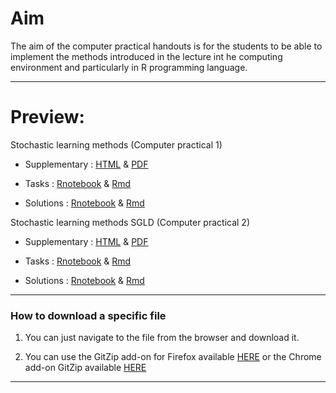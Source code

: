 <!-- -------------------------------------------------------------------------------- -->

<!-- Copyright 2024 Georgios Karagiannis -->

<!-- georgios.karagiannis@durham.ac.uk -->
<!-- Associate Professor -->
<!-- Department of Mathematical Sciences, Durham University, Durham,  UK  -->

<!-- This file is part of Machine_Learning_and_Neural_Networks_III_Epiphany_2024 -->
<!-- which is the material of the course -->
<!-- MATH3431 Machine Learning and Neural Networks III -->
<!-- Epiphany term -->
<!-- taught by Georgios P. Katagiannis in the Department of Mathematical Sciences   -->
<!-- in the University of Durham  in Epiphany term in 2023 -->

<!-- Machine_Learning_and_Neural_Networks_III_Epiphany_2024 is free software: -->
<!-- you can redistribute it and/or modify it-->
<!-- under the terms of the GNU General Public License as published by -->
<!-- the Free Software Foundation version 3 of the License. -->

<!-- Machine_Learning_and_Neural_Networks_III_Epiphany_2024 is distributed ->
<!-- in the hope that it will be useful, -->
<!-- but WITHOUT ANY WARRANTY; without even the implied warranty of -->
<!-- MERCHANTABILITY or FITNESS FOR A PARTICULAR PURPOSE.  See the -->
<!-- GNU General Public License for more details. -->

<!-- You should have received a copy of the GNU General Public License -->
<!-- along with Machine_Learning_and_Neural_Networks_III_Epiphany_2024 -->
<!-- If not, see <http://www.gnu.org/licenses/>. -->

<!-- -------------------------------------------------------------------------------- -->



Aim
===

The aim of the computer practical handouts is for the students to be able to implement the methods introduced in the lecture int he computing environment and particularly in R programming language. 

------------------------------------------------------------------------

Preview:
========

Stochastic learning methods (Computer practical 1)  

-   Supplementary : [HTML](http://htmlpreview.github.io/?https://github.com/georgios-stats/Machine_Learning_and_Neural_Networks_III_Epiphany_2024/blob/main/Computer_practical/supplamentary_handout_computer_practical_1.xhtml) & [PDF](https://github.com/georgios-stats/Machine_Learning_and_Neural_Networks_III_Epiphany_2024/blob/main/Computer_practical/supplamentary_handout_computer_practical_1.pdf)  

-   Tasks : [Rnotebook](http://htmlpreview.github.io/?https://github.com/georgios-stats/Machine_Learning_and_Neural_Networks_III_Epiphany_2024/blob/main/Computer_practical/Stochastic_learning_methods_tasks.nb.html) & [Rmd](https://github.com/georgios-stats/Machine_Learning_and_Neural_Networks_III_Epiphany_2024/blob/main/Computer_practical/Stochastic_learning_methods_tasks.Rmd)  

-   Solutions : [Rnotebook](http://htmlpreview.github.io/?https://github.com/georgios-stats/Machine_Learning_and_Neural_Networks_III_Epiphany_2024/blob/main/Computer_practical/Stochastic_learning_methods_solutions.nb.html) & [Rmd](https://github.com/georgios-stats/Machine_Learning_and_Neural_Networks_III_Epiphany_2024/blob/main/Computer_practical/Stochastic_learning_methods_solutions.Rmd)  


Stochastic learning methods SGLD (Computer practical 2)

-   Supplementary : [HTML](http://htmlpreview.github.io/?https://github.com/georgios-stats/Machine_Learning_and_Neural_Networks_III_Epiphany_2024/blob/main/Computer_practical/supplamentary_handout_computer_practical_2.xhtml) & [PDF](https://github.com/georgios-stats/Machine_Learning_and_Neural_Networks_III_Epiphany_2024/blob/main/Computer_practical/supplamentary_handout_computer_practical_2.pdf)  

-   Tasks : [Rnotebook](http://htmlpreview.github.io/?https://github.com/georgios-stats/Machine_Learning_and_Neural_Networks_III_Epiphany_2024/blob/main/Computer_practical/Stochastic_gradient_langevin_dynamics_tasks.nb.html) & [Rmd](https://github.com/georgios-stats/Machine_Learning_and_Neural_Networks_III_Epiphany_2024/blob/main/Computer_practical/Stochastic_gradient_langevin_dynamics_tasks.Rmd)  

-   Solutions : [Rnotebook](http://htmlpreview.github.io/?https://github.com/georgios-stats/Machine_Learning_and_Neural_Networks_III_Epiphany_2024/blob/main/Computer_practical/Stochastic_gradient_langevin_dynamics_solutions.nb.html) & [Rmd](https://github.com/georgios-stats/Machine_Learning_and_Neural_Networks_III_Epiphany_2024/blob/main/Computer_practical/Stochastic_gradient_langevin_dynamics_solutions.Rmd) 



<!--
Artificial Neural Networks (Computer practical 3)

-   Tasks : [Rnotebook](http://htmlpreview.github.io/?https://github.com/georgios-stats/Machine_Learning_and_Neural_Networks_III_Epiphany_2024/blob/main/Computer_practical/Artificial_Neural_Networks_tasks.nb.html) & [Rmd](https://github.com/georgios-stats/Machine_Learning_and_Neural_Networks_III_Epiphany_2024/blob/main/Computer_practical/Artificial_Neural_Networks_tasks.Rmd)  

-   Solutions : [Rnotebook](http://htmlpreview.github.io/?https://github.com/georgios-stats/Machine_Learning_and_Neural_Networks_III_Epiphany_2024/blob/main/Computer_practical/Artificial_Neural_Networks_solutions.nb.html) & [Rmd](https://github.com/georgios-stats/Machine_Learning_and_Neural_Networks_III_Epiphany_2024/blob/main/Computer_practical/Artificial_Neural_Networks_solutions.Rmd)  

-->

<!--
Support Vector Machines (Computer practical 4)

-   Tasks : [Rnotebook](http://htmlpreview.github.io/?https://github.com/georgios-stats/Machine_Learning_and_Neural_Networks_III_Epiphany_2024/blob/main/Computer_practical/Support_Vector_Machines_tasks.nb.html) & [Rmd](https://github.com/georgios-stats/Machine_Learning_and_Neural_Networks_III_Epiphany_2024/blob/main/Computer_practical/Support_Vector_Machines_tasks.Rmd)  

-   Solutions : [Rnotebook](http://htmlpreview.github.io/?https://github.com/georgios-stats/Machine_Learning_and_Neural_Networks_III_Epiphany_2024/blob/main/Computer_practical/Support_Vector_Machines_solutions.nb.html) & [Rmd](https://github.com/georgios-stats/Machine_Learning_and_Neural_Networks_III_Epiphany_2024/blob/main/Computer_practical/Support_Vector_Machines_solutions.Rmd)  

-->

------------------------------------------------------------------------


### How to download a specific file

1. You can just navigate to the file from the browser and download it.

2. You can use the GitZip add-on for Firefox available [HERE](https://www.google.com/url?sa=t&rct=j&q=&esrc=s&source=web&cd=3&cad=rja&uact=8&ved=2ahUKEwias52xjd3nAhXPUs0KHeXHCEUQFjACegQIAhAB&url=https%3A%2F%2Faddons.mozilla.org%2Fen-US%2Ffirefox%2Faddon%2Fgitzip%2F&usg=AOvVaw37servrJ29tuNcx9dIQDqy) or the Chrome add-on GitZip available [HERE](https://www.google.com/url?sa=t&rct=j&q=&esrc=s&source=web&cd=2&cad=rja&uact=8&ved=2ahUKEwias52xjd3nAhXPUs0KHeXHCEUQFjABegQIARAB&url=https%3A%2F%2Fchrome.google.com%2Fwebstore%2Fdetail%2Fgitzip-for-github%2Fffabmkklhbepgcgfonabamgnfafbdlkn%3Fhl%3Den&usg=AOvVaw1Pn3VXuXz1Fphl7dsPEhDS)


------------------------------------------------------------------------
